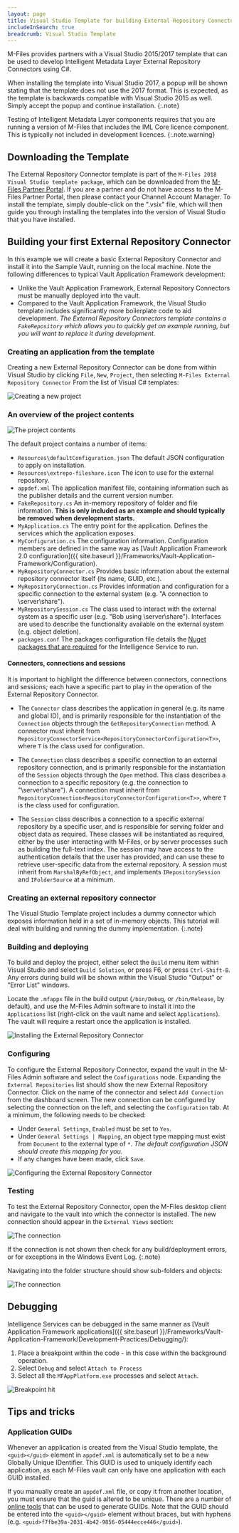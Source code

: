 ```yaml
---
layout: page
title: Visual Studio Template for building External Repository Connectors
includeInSearch: true
breadcrumb: Visual Studio Template
---
```


M-Files provides partners with a Visual Studio 2015/2017 template that can be used to develop Intelligent Metadata Layer External Repository Connectors using C#.

When installing the template into Visual Studio 2017, a popup will be shown stating that the template does not use the 2017 format.  This is expected, as the template is backwards compatible with Visual Studio 2015 as well.  Simply accept the popup and continue installation.
{:.note}

Testing of Intelligent Metadata Layer components requires that you are running a version of M-Files that includes the IML Core licence component.  This is typically not included in development licences.
{:.note.warning}

## Downloading the Template

The External Repository Connector template is part of the `M-Files 2018 Visual Studio template package`, which can be downloaded from the [M-Files Partner Portal](https://partners.cloudvault.m-files.com/Default.aspx?#CE7643CB-C9BB-4536-8187-707DB78EAF2A/object/D93538F9-B429-44DE-9840-553A67964438/latest).  If you are a partner and do not have access to the M-Files Partner Portal, then please contact your Channel Account Manager.  To install the template, simply double-click on the ".vsix" file, which will then guide you through installing the templates into the version of Visual Studio that you have installed.

## Building your first External Repository Connector

In this example we will create a basic External Repository Connector and install it into the Sample Vault, running on the local machine.  Note the following differences to typical Vault Application Framework development:

* Unlike the Vault Application Framework, External Repository Connectors must be manually deployed into the vault.
* Compared to the Vault Application Framework, the Visual Studio template includes significantly more boilerplate code to aid development.  *The External Repository Connectors template contains a `FakeRepository` which allows you to quickly get an example running, but you will want to replace it during development.*

### Creating an application from the template

Creating a new External Repository Connector can be done from within Visual Studio by clicking `File`, `New`, `Project`, then selecting `M-Files External Repository Connector` From the list of Visual C# templates:

![Creating a new project](create-new-project.png)

### An overview of the project contents

![The project contents](solution-explorer.png)

The default project contains a number of items:

* `Resources\defaultConfiguration.json`
The default JSON configuration to apply on installation.
* `Resources\extrepo-fileshare.icon`
The icon to use for the external repository.
* `appdef.xml`
The application manifest file, containing information such as the publisher details and the current version number.
* `FakeRepository.cs`
An in-memory repository of folder and file information.  **This is only included as an example and should typically be removed when development starts.**
* `MyApplication.cs`
The entry point for the application.  Defines the services which the application exposes.
* `MyConfiguration.cs`
The configuration information.  Configuration members are defined in the same way as [Vault Application Framework 2.0 configuration]({{ site.baseurl }}/Frameworks/Vault-Application-Framework/Configuration).
* `MyRepositoryConnector.cs`
Provides basic information about the external repository connector itself (its name, GUID, etc.).
* `MyRepositoryConnection.cs`
Provides information and configuration for a specific connection to the external system (e.g. "A connection to \\server\share").
* `MyRepositorySession.cs`
The class used to interact with the external system as a specific user (e.g. "Bob using \\server\share").  Interfaces are used to describe the functionality available on the external system (e.g. object deletion).
* `packages.conf`
The packages configuration file details the [Nuget packages that are required](https://docs.microsoft.com/en-us/nuget/consume-packages/package-restore) for the Intelligence Service to run.

#### Connectors, connections and sessions

It is important to highlight the difference between connectors, connections and sessions; each have a specific part to play in the operation of the External Repository Connector.

* The `Connector` class describes the application in general (e.g. its name and global ID), and is primarily responsible for the instantiation of the `Connection` objects through the `GetRepositoryConnection` method.  A connector must inherit from `RepositoryConnectorService<RepositoryConnectorConfiguration<T>>`, where `T` is the class used for configuration.

* The `Connection` class describes a specific connection to an external repository connection, and is primarily responsible for the instantiation of the `Session` objects through the `Open` method.  This class describes a connection to a specific repository (e.g. the connection to "\\server\share").  A connection must inherit from `RepositoryConnection<RepositoryConnectorConfiguration<T>>`, where `T` is the class used for configuration.

* The `Session` class describes a connection to a specific external repository by a specific user, and is responsible for serving folder and object data as required.  These classes will be instantiated as required, either by the user interacting with M-Files, or by server processes such as building the full-text index.  The session may have access to the authentication details that the user has provided, and can use these to retrieve user-specific data from the external repository.  A session must inherit from `MarshalByRefObject`, and implements `IRepositorySession` and `IFolderSource` at a minimum.

### Creating an external repository connector

The Visual Studio Template project includes a dummy connector which exposes information held in a set of in-memory objects.  This tutorial will deal with building and running the dummy implementation.
{:.note}

### Building and deploying

To build and deploy the project, either select the `Build` menu item within Visual Studio and select `Build Solution`, or press F6, or press `Ctrl-Shift-B`.  Any errors during build will be shown within the Visual Studio "Output" or "Error List" windows.

Locate the `.mfappx` file in the build output (`/bin/Debug`, or `/bin/Release`, by default), and use the M-Files Admin software to install it into the `Applications` list (right-click on the vault name and select `Applications`).  The vault will require a restart once the application is installed.

![Installing the External Repository Connector](installation.png)

### Configuring

To configure the External Repository Connector, expand the vault in the M-Files Admin software and select the `Configurations` node.  Expanding the `External Repositories` list should show the new External Repository Connector.  Click on the name of the connector and select `Add Connection` from the dashboard screen.  The new connection can be configured by selecting the connection on the left, and selecting the `Configuration` tab.  At a minimum, the following needs to be checked:

* Under `General Settings`, `Enabled` must be set to `Yes`.
* Under `General Settings | Mapping`, an object type mapping must exist from `Document` to the external type of `*`.  *The default configuration JSON should create this mapping for you.*
* If any changes have been made, click `Save`.

![Configuring the External Repository Connector](configuration.png)

### Testing

To test the External Repository Connector, open the M-Files desktop client and navigate to the vault into which the connector is installed.  The new connection should appear in the `External Views` section:

![The connection](client-connection.png)

If the connection is not shown then check for any build/deployment errors, or for exceptions in the Windows Event Log.
{:.note}

Navigating into the folder structure should show sub-folders and objects:

![The connection](client-connection-2.png)

## Debugging

Intelligence Services can be debugged in the same manner as [Vault Application Framework applications]({{ site.baseurl }}/Frameworks/Vault-Application-Framework/Development-Practices/Debugging/):

1. Place a breakpoint within the code - in this case within the background operation.
2. Select `Debug` and select `Attach to Process`
3. Select all the `MFAppPlatform.exe` processes and select `Attach`.

![Breakpoint hit](debugging.png)

## Tips and tricks

### Application GUIDs

Whenever an application is created from the Visual Studio template, the `<guid></guid>` element in `appdef.xml` is automatically set to be a new Globally Unique IDentifier.  This GUID is used to uniquely identify each application, as each M-Files vault can only have one application with each GUID installed.

If you manually create an `appdef.xml` file, or copy it from another location, you must ensure that the guid is altered to be unique.  There are a number of [online tools](https://www.bing.com/search?q=guid+generator) that can be used to generate GUIDs.  Note that the GUID should be entered into the `<guid></guid>` element without braces, but with hyphens (e.g. `<guid>f7fbe39a-2031-4b42-9856-05444ecce446</guid>`).
